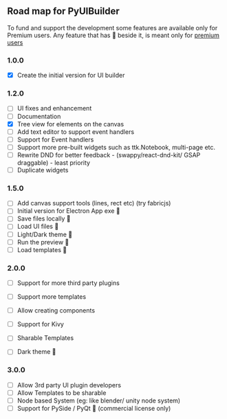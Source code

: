 ## Road map for PyUIBuilder

To fund and support the development some features are available only for Premium users.
Any feature that has 👑 beside it, is meant only for [premium users](./README.md#license---fund-the-development)

### 1.0.0
- [x] Create the initial version for UI builder

### 1.2.0
- [ ] UI fixes and enhancement 
- [ ] Documentation
- [X] Tree view for elements on the canvas
- [ ] Add text editor to support event handlers
- [ ] Support for Event handlers
- [ ] Support more pre-built widgets such as ttk.Notebook, multi-page etc.
- [ ] Rewrite DND for better feedback - (swappy/react-dnd-kit/ GSAP draggable) - least priority
- [ ] Duplicate widgets

### 1.5.0
- [ ] Add canvas support tools (lines, rect etc) (try fabricjs)
- [ ] Initial version for Electron App exe 👑
- [ ] Save files locally 👑
- [ ] Load UI files 👑
- [ ] Light/Dark theme 👑
- [ ] Run the preview 👑
- [ ] Load templates 👑

### 2.0.0
- [ ] Support for more third party plugins
- [ ] Support more templates
- [ ] Allow creating components
- [ ] Support for Kivy
- [ ] Sharable Templates
- [ ] Dark theme 👑


### 3.0.0
- [ ] Allow 3rd party UI plugin developers
- [ ] Allow Templates to be sharable
- [ ] Node based System  (eg: like blender/ unity node system)
- [ ] Support for PySide / PyQt 👑 (commercial license only)